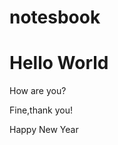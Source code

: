 # notesbook
<!--hello world-->
<head>
<meta charset="utf-8">
<title>My first GitHub Repository</title>
</head>
<body>
  <h1>Hello World</h1>
  <p>How are you?</p>
  <p>Fine,thank you!</p>
  <p>Happy New Year</p>
</body>

